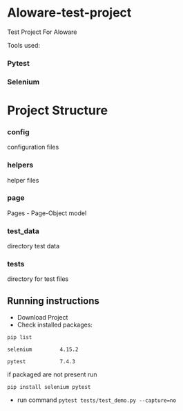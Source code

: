# Aloware-test-project
Test Project For Aloware

Tools used: 
### Pytest
### Selenium

# Project Structure

### config
configuration files
### helpers
helper files
### page
Pages - Page-Object model
### test_data
directory test data
### tests
directory for test files 

## Running instructions
* Download Project
* Check installed packages:

`pip list`

`selenium         4.15.2`

`pytest           7.4.3`

if packaged are not present run

`pip install selenium pytest
`
* run command
`pytest tests/test_demo.py --capture=no`